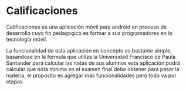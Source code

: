 # Calificaciones

Calificaciones es una aplicación móvil para android en proceso de desarrollo cuyo fin pedagogico es formar a sus programadores en la tecnología móvil.

La funcionalidad de esta aplicación en concepto es bastante simple, basandose en la formula que utiliza la Universidad Francisco de Paula Santander para calcular las notas de sus alumnos esta aplicación podrá calcular que nota mínima en el examen final debe obtener para pasar la materia, el proposito es agregar más funcionalidades pero todo va por etapas.
